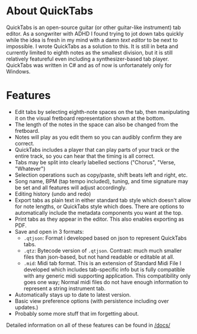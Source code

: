 # About QuickTabs

QuickTabs is an open-source guitar (or other guitar-like instrument) tab editor. As a songwriter with ADHD I found trying to jot down tabs quickly while the idea is fresh in my mind with a damn *text editor* to be next to impossible. I wrote QuickTabs as a solution to this. It is still in beta and currently limited to eighth notes as the smallest division, but it is still relatively featureful even including a synthesizer-based tab player. QuickTabs was written in C# and as of now is unfortanately only for Windows.

# Features

* Edit tabs by selecting eighth-note spaces on the tab, then manipulating it on the visual fretboard representation shown at the bottom.
* The length of the notes in the space can also be changed from the fretboard.
* Notes will play as you edit them so you can audibly confirm they are correct.
* QuickTabs includes a player that can play parts of your track or the entire track, so you can hear that the timing is all correct.
* Tabs may be split into clearly labelled sections ("Chorus", "Verse, "Whatever")
* Selection operations such as copy/paste, shift beats left and right, etc.
* Song name, BPM (tap tempo included), tuning, and time signature may be set and all features will adjust accordingly.
* Editing history (undo and redo)
* Export tabs as plain text in either standard tab style which doesn't allow for note lengths, or QuickTabs style which does. There are options to automatically include the metadata components you want at the top.
* Print tabs as they appear in the editor. This also enables exporting as PDF.
* Save and open in 3 formats:
    * `.qtjson`: Format i developed based on json to represent QuickTabs tabs.
    * `.qtz`: Bytecode version of `.qtjson`. Contrast: much much smaller files than json-based, but not hand readable or editable at all.
    * `.mid`: Midi tab format. This is an extension of Standard Midi File I developed which includes tab-specific info but is fully compatible with any generic midi supporting application. This compatibility only goes one way; Normal midi files do not have enough information to represent a string instrument tab.
* Automatically stays up to date to latest version.
* Basic view preference options (with persistence including over updates.)
* Probably some more stuff that im forgetting about.

Detailed information on all of these features can be found in [/docs/](/docs/)

